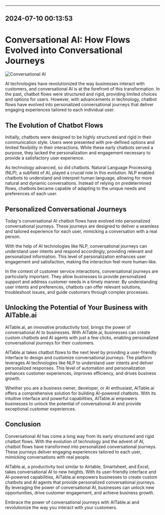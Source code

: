 

---------------------------------------------
2024-07-10 00:13:53
---------------------------------------------

# Conversational AI: How Flows Evolved into Conversational Journeys

![Conversational AI](https://assets-global.website-files.com/637e5037f3ef83b76dcfc8f9/651af0bd35afecde8e977aef_The%20Best%20Large%20Language%20Models%20Available%20Today.png)

AI technologies have revolutionized the way businesses interact with customers, and conversational AI is at the forefront of this transformation. In the past, chatbot flows were structured and rigid, providing limited choices and options for users. However, with advancements in technology, chatbot flows have evolved into personalized conversational journeys that deliver engaging experiences tailored to each individual user.

## The Evolution of Chatbot Flows

Initially, chatbots were designed to be highly structured and rigid in their communication style. Users were presented with pre-defined options and limited flexibility in their interactions. While these early chatbots served a purpose, they lacked the personalization and engagement necessary to provide a satisfactory user experience.

As technology advanced, so did chatbots. Natural Language Processing (NLP), a subfield of AI, played a crucial role in this evolution. NLP enabled chatbots to understand and interpret human language, allowing for more natural and dynamic conversations. Instead of relying on predetermined flows, chatbots became capable of adapting to the unique needs and preferences of each user.

## Personalized Conversational Journeys

Today's conversational AI chatbot flows have evolved into personalized conversational journeys. These journeys are designed to deliver a seamless and tailored experience for each user, mimicking a conversation with a real person.

With the help of AI technologies like NLP, conversational journeys can understand user intents and respond accordingly, providing relevant and personalized information. This level of personalization enhances user engagement and satisfaction, making the interaction feel more human-like.

In the context of customer service interactions, conversational journeys are particularly important. They allow businesses to provide personalized support and address customer needs in a timely manner. By understanding user intents and preferences, chatbots can offer relevant solutions, troubleshoot issues, and guide customers through complex processes.

## Unlocking the Potential of Your Business with AITable.ai

AITable.ai, an innovative productivity tool, brings the power of conversational AI to businesses. With AITable.ai, businesses can create custom chatbots and AI agents with just a few clicks, enabling personalized conversational journeys for their customers.

AITable.ai takes chatbot flows to the next level by providing a user-friendly interface to design and customize conversational journeys. The platform leverages AI technologies like NLP to understand user intents and deliver personalized responses. This level of automation and personalization enhances customer experiences, improves efficiency, and drives business growth.

Whether you are a business owner, developer, or AI enthusiast, AITable.ai offers a comprehensive solution for building AI-powered chatbots. With its intuitive interface and powerful capabilities, AITable.ai empowers businesses to unlock the potential of conversational AI and provide exceptional customer experiences.

## Conclusion

Conversational AI has come a long way from its early structured and rigid chatbot flows. With the evolution of technology and the advent of AI, chatbot flows have transformed into personalized conversational journeys. These journeys deliver engaging experiences tailored to each user, mimicking conversations with real people.

AITable.ai, a productivity tool similar to Airtable, Smartsheet, and Excel, takes conversational AI to new heights. With its user-friendly interface and AI-powered capabilities, AITable.ai empowers businesses to create custom chatbots and AI agents that provide personalized conversational journeys. By leveraging the power of conversational AI, businesses can unlock new opportunities, drive customer engagement, and achieve business growth.

Embrace the power of conversational journeys with AITable.ai and revolutionize the way you interact with your customers.